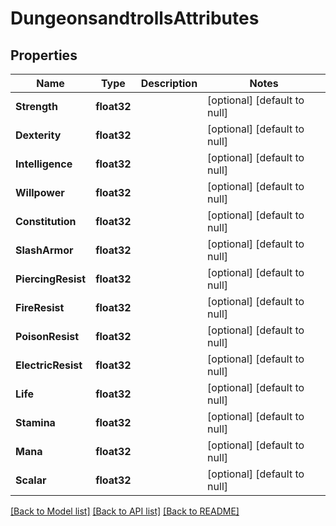 # DungeonsandtrollsAttributes

## Properties
Name | Type | Description | Notes
------------ | ------------- | ------------- | -------------
**Strength** | **float32** |  | [optional] [default to null]
**Dexterity** | **float32** |  | [optional] [default to null]
**Intelligence** | **float32** |  | [optional] [default to null]
**Willpower** | **float32** |  | [optional] [default to null]
**Constitution** | **float32** |  | [optional] [default to null]
**SlashArmor** | **float32** |  | [optional] [default to null]
**PiercingResist** | **float32** |  | [optional] [default to null]
**FireResist** | **float32** |  | [optional] [default to null]
**PoisonResist** | **float32** |  | [optional] [default to null]
**ElectricResist** | **float32** |  | [optional] [default to null]
**Life** | **float32** |  | [optional] [default to null]
**Stamina** | **float32** |  | [optional] [default to null]
**Mana** | **float32** |  | [optional] [default to null]
**Scalar** | **float32** |  | [optional] [default to null]

[[Back to Model list]](../README.md#documentation-for-models) [[Back to API list]](../README.md#documentation-for-api-endpoints) [[Back to README]](../README.md)

